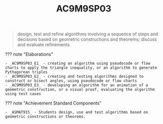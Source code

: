 ﻿---
backlinks:
- title: Learning Areas
  url: /sense/Teaching/Curriculum/v9/v9-learning-areas.html
tags: australian-curriculum
title: AC9M9SP03
type: note
---
> design, test and refine algorithms involving a sequence of steps and decisions based on geometric constructions and theorems; discuss and evaluate refinements

??? note "Elaborations"

	- _AC9M9SP03_E1_ - creating an algorithm using pseudocode or flow charts to apply the triangle inequality, or an algorithm to generate Pythagorean triples
	- _AC9M9SP03_E2_ - creating and testing algorithms designed to construct or bisect angles, using pseudocode or flow charts
	- _AC9M9SP03_E3_ - developing an algorithm for an animation of a geometric construction, or a visual proof, evaluating the algorithm using test cases
??? note "Achievement Standard Components"

	- _ASMAT915_ - Students design, use and test algorithms based on geometric constructions or theorems.
